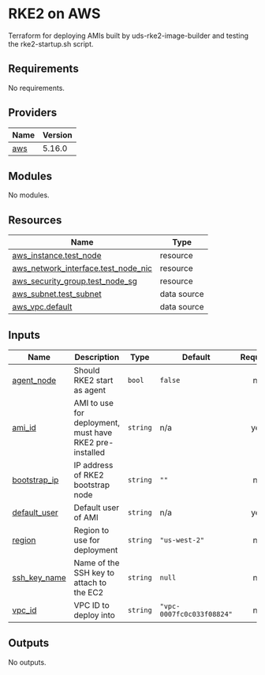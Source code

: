 # RKE2 on AWS

Terraform for deploying AMIs built by uds-rke2-image-builder and testing the rke2-startup.sh script.

<!-- BEGIN_TF_DOCS -->
## Requirements

No requirements.

## Providers

| Name | Version |
|------|---------|
| <a name="provider_aws"></a> [aws](#provider\_aws) | 5.16.0 |

## Modules

No modules.

## Resources

| Name | Type |
|------|------|
| [aws_instance.test_node](https://registry.terraform.io/providers/hashicorp/aws/latest/docs/resources/instance) | resource |
| [aws_network_interface.test_node_nic](https://registry.terraform.io/providers/hashicorp/aws/latest/docs/resources/network_interface) | resource |
| [aws_security_group.test_node_sg](https://registry.terraform.io/providers/hashicorp/aws/latest/docs/resources/security_group) | resource |
| [aws_subnet.test_subnet](https://registry.terraform.io/providers/hashicorp/aws/latest/docs/data-sources/subnet) | data source |
| [aws_vpc.default](https://registry.terraform.io/providers/hashicorp/aws/latest/docs/data-sources/vpc) | data source |

## Inputs

| Name | Description | Type | Default | Required |
|------|-------------|------|---------|:--------:|
| <a name="input_agent_node"></a> [agent\_node](#input\_agent\_node) | Should RKE2 start as agent | `bool` | `false` | no |
| <a name="input_ami_id"></a> [ami\_id](#input\_ami\_id) | AMI to use for deployment, must have RKE2 pre-installed | `string` | n/a | yes |
| <a name="input_bootstrap_ip"></a> [bootstrap\_ip](#input\_bootstrap\_ip) | IP address of RKE2 bootstrap node | `string` | `""` | no |
| <a name="input_default_user"></a> [default\_user](#input\_default\_user) | Default user of AMI | `string` | n/a | yes |
| <a name="input_region"></a> [region](#input\_region) | Region to use for deployment | `string` | `"us-west-2"` | no |
| <a name="input_ssh_key_name"></a> [ssh\_key\_name](#input\_ssh\_key\_name) | Name of the SSH key to attach to the EC2 | `string` | `null` | no |
| <a name="input_vpc_id"></a> [vpc\_id](#input\_vpc\_id) | VPC ID to deploy into | `string` | `"vpc-0007fc0c033f08824"` | no |

## Outputs

No outputs.
<!-- END_TF_DOCS -->